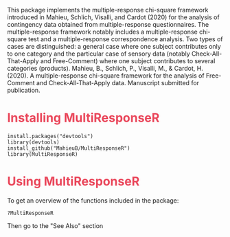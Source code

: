 This package implements the multiple-response chi-square framework introduced in Mahieu, Schlich, Visalli, and Cardot (2020) for the analysis of contingency data obtained from multiple-response questionnaires. The multiple-response framework notably includes a multiple-response chi-square test and a multiple-response correspondence analysis. Two types of cases are distinguished: a general case where one subject contributes only to one category and the particular case of sensory data (notably Check-All-That-Apply and Free-Comment) where one subject contributes to several categories (products).
Mahieu, B., Schlich, P., Visalli, M., & Cardot, H. (2020). A multiple-response chi-square framework for the analysis of Free-Comment and Check-All-That-Apply data. Manuscript submitted for publication.

# <span style="color: #EA485C">Installing MultiResponseR</span>

  ```{r eval=FALSE}
install.packages("devtools")
library(devtools)
install_github("MahieuB/MultiResponseR")
library(MultiResponseR)
```

# <span style="color: #EA485C">Using MultiResponseR</span>

To get an overview of the functions included in the package:

  ```{r eval=FALSE}
?MultiResponseR
```

Then go to the "See Also" section
